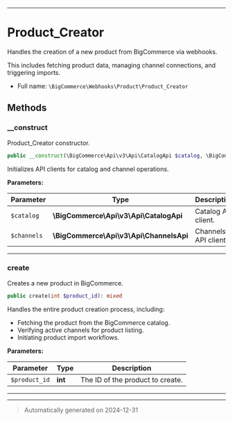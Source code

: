 ***

# Product_Creator

Handles the creation of a new product from BigCommerce via webhooks.

This includes fetching product data, managing channel connections, and triggering imports.

* Full name: `\BigCommerce\Webhooks\Product\Product_Creator`




## Methods


### __construct

Product_Creator constructor.

```php
public __construct(\BigCommerce\Api\v3\Api\CatalogApi $catalog, \BigCommerce\Api\v3\Api\ChannelsApi $channels): mixed
```

Initializes API clients for catalog and channel operations.






**Parameters:**

| Parameter | Type | Description |
|-----------|------|-------------|
| `$catalog` | **\BigCommerce\Api\v3\Api\CatalogApi** | Catalog API client. |
| `$channels` | **\BigCommerce\Api\v3\Api\ChannelsApi** | Channels API client. |





***

### create

Creates a new product in BigCommerce.

```php
public create(int $product_id): mixed
```

Handles the entire product creation process, including:
- Fetching the product from the BigCommerce catalog.
- Verifying active channels for product listing.
- Initiating product import workflows.






**Parameters:**

| Parameter | Type | Description |
|-----------|------|-------------|
| `$product_id` | **int** | The ID of the product to create. |





***


***
> Automatically generated on 2024-12-31

